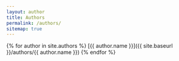 ```yaml
---
layout: author
title: Authors
permalink: /authors/
sitemap: true
---
```


{% for author in site.authors %}
[{{ author.name }}]({{ site.baseurl }}/authors/{{ author.name }})
{% endfor %}
